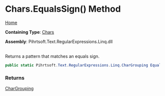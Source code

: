 # Chars\.EqualsSign\(\) Method

[Home](../../../../../../README.md)

**Containing Type**: [Chars](../README.md)

**Assembly**: Pihrtsoft\.Text\.RegularExpressions\.Linq\.dll

\
Returns a pattern that matches an equals sign\.

```csharp
public static Pihrtsoft.Text.RegularExpressions.Linq.CharGrouping EqualsSign()
```

### Returns

[CharGrouping](../../CharGrouping/README.md)

